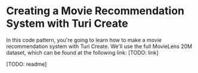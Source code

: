 # Creating a Movie Recommendation System with Turi Create

In this code pattern, you're going to learn how to make a movie recommendation system with Turi Create. We'll use the full MovieLens 20M dataset, which can be found at the following link: [TODO: link]

[TODO: readme]
